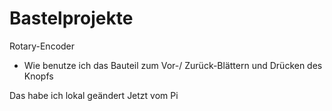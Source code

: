 # Bastelprojekte

Rotary-Encoder
* Wie benutze ich das Bauteil zum Vor-/ Zurück-Blättern und Drücken des Knopfs

Das habe ich lokal geändert
Jetzt vom Pi
